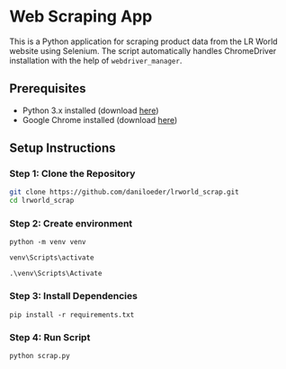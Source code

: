 # Web Scraping App

This is a Python application for scraping product data from the LR World website using Selenium. The script automatically handles ChromeDriver installation with the help of `webdriver_manager`.

## Prerequisites

- Python 3.x installed (download [here](https://www.python.org/downloads/))
- Google Chrome installed (download [here](https://www.google.com/chrome/))

## Setup Instructions

### Step 1: Clone the Repository

```bash
git clone https://github.com/daniloeder/lrworld_scrap.git
cd lrworld_scrap

```

### Step 2: Create environment

```
python -m venv venv

venv\Scripts\activate

.\venv\Scripts\Activate

```


### Step 3: Install Dependencies

```
pip install -r requirements.txt

```

### Step 4: Run Script
```
python scrap.py

```